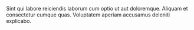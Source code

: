 Sint qui labore reiciendis laborum cum optio ut aut doloremque. Aliquam et consectetur cumque quas. Voluptatem aperiam accusamus deleniti explicabo.